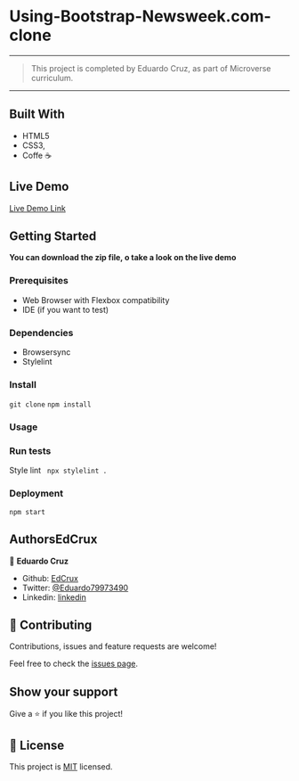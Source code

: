 # Using-Bootstrap-Newsweek.com-clone




---

> This project is completed by Eduardo Cruz, as part of Microverse curriculum.  

--- 
## Built With

- HTML5
- CSS3,
- Coffe ☕

## Live Demo

[Live Demo Link](https://rawcdn.githack.com/EdCrux/Using-Bootstrap-Newsweek.com-clone/52c7bae32dfd40a24c3d76f0be3c815c09bade6a/index.html)

## Getting Started

**You can download the zip file, o take a look on the live demo**

### Prerequisites
- Web Browser with Flexbox compatibility
- IDE (if you want to test)

### Dependencies

- Browsersync
- Stylelint

### Install

`git clone` `npm install`

### Usage

### Run tests
Style lint
` npx stylelint .`
### Deployment

`npm start`

## AuthorsEdCrux

👤 **Eduardo Cruz**

- Github: [EdCrux](https://github.com/EdCrux)
- Twitter: [@Eduardo79973490](https://twitter.com/twitterhandle)
- Linkedin: [linkedin](www.linkedin.com/in/edcrux)

## 🤝 Contributing

Contributions, issues and feature requests are welcome!

Feel free to check the [issues page](issues/).

## Show your support

Give a ⭐️ if you like this project!

## 📝 License

This project is [MIT](lic.url) licensed.
